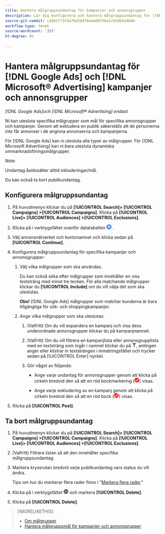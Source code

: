 ```yaml
---
title: Hantera målgruppsundantag för kampanjer och annonsgrupper
description: Lär dig konfigurera och hantera målgruppsundantag för [!DNL Google Ads] och [!DNL Microsoft® Advertising] kampanjer och annonsgrupper.
source-git-commit: cd461f73f4a70a5647844a6075ba1c65d64a9b04
workflow-type: tm+mt
source-wordcount: '353'
ht-degree: 0%

---
```


# Hantera målgruppsundantag för [!DNL Google Ads] och [!DNL Microsoft® Advertising] kampanjer och annonsgrupper

*[!DNL Google Ads]och [!DNL Microsoft® Advertising] endast*

Ni kan utesluta specifika målgrupper som mål för specifika annonsgrupper och kampanjer. Genom att exkludera en publik säkerställs att de personerna inte får annonser i de angivna annonserna och kampanjerna.

För [!DNL Google Ads] kan ni utesluta alla typer av målgrupper. För [!DNL Microsoft Advertising] kan ni bara utesluta dynamiska ommarknadsföringsmålgrupper.

>[!NOTE]
>
>Undantag åsidosätter alltid inkluderingar/mål.

Du kan också ta bort publikundantag.

## Konfigurera målgruppsundantag

1. På huvudmenyn klickar du på **[!UICONTROL Search]> [!UICONTROL Campaigns] >[!UICONTROL Campaigns]**. Klicka på **[!UICONTROL Live]> [!UICONTROL Audiences] >[!UICONTROL Exclusions]**.

1. Klicka på i verktygsfältet ovanför datatabellen ![Skapa](/help/search-social-commerce/assets/add.png "Skapa").

1. Välj annonsnätverket och kontonamnet och klicka sedan på **[!UICONTROL Continue]**.

1. Konfigurera målgruppsundantag för specifika kampanjer och annonsgrupper:

   1. Välj vilka målgrupper som ska användas.

      Du kan också söka efter målgrupper som innehåller en viss textsträng med minst tre tecken. För alla matchande målgrupper klickar du **[!UICONTROL Include]** om du vill välja det som ska uteslutas.

      **Obs!** [!DNL Google Ads] målgrupper som matchar kunderna är bara tillgängliga för sök- och shoppingkampanjer.

   1. Ange vilka målgrupper som ska uteslutas:

      1. (Valfritt) Om du vill expandera en kampanj och visa dess underordnade annonsgrupper klickar du på kampanjnamnet.

      1. (Valfritt) Om du vill filtrera en kampanjlista eller annonsgrupplista med en textsträng som ingår i namnet klickar du på ![Filter](/help/search-social-commerce/assets/filter.png "Filter"), antingen anger eller klistrar in textsträngen i inmatningsfältet och trycker sedan på [!UICONTROL Enter] nyckel.

      1. Gör något av följande:

         * Ange varje undantag för annonsgrupper genom att klicka på cirkeln bredvid den så att en röd bockmarkering (![Exkludera](/help/search-social-commerce/assets/exclude.png "Exkludera")) visas.

         * Ange varje exkludering av en kampanj genom att klicka på cirkeln bredvid den så att en röd bock (![Exkludera](/help/search-social-commerce/assets/exclude.png "Exkludera")) visas.

1. Klicka på **[!UICONTROL Post]**.

## Ta bort målgruppsundantag

1. På huvudmenyn klickar du på **[!UICONTROL Search]> [!UICONTROL Campaigns] >[!UICONTROL Campaigns]**. Klicka på **[!UICONTROL Live]> [!UICONTROL Audiences] >[!UICONTROL Exclusions]**.

1. (Valfritt) Filtrera listan så att den innehåller specifika målgruppsundantag.

1. Markera kryssrutan bredvid varje publikundantag vars status du vill ändra.

   Tips om hur du markerar flera rader finns i &quot;[Markera flera rader](/help/search-social-commerce/common-tasks/navigation-editing-selection/multiple-rows-select.md).&quot;

1. Klicka på i verktygsfältet ![Fler åtgärder](/help/search-social-commerce/assets/more.png "Fler åtgärder") och markera **[!UICONTROL Delete]**.

1. Klicka på **[!UICONTROL Delete]**.

>[!MORELIKETHIS]
>
>* [Om målgrupper](audience-about.md)
>* [Hantera målgruppsmål för kampanjer och annonsgrupper](/help/search-social-commerce/campaign-management/campaigns/audience-targets-manage.md)

